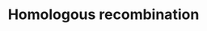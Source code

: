 ---
annotations:
- type: Pathway Ontology
  value: homologous recombination pathway of double-strand break repair
authors:
- MaintBot
- Khanspers
- Thomas
- Christine Chichester
description: 'Homologous recombination, also known as general recombination, is a
  type of genetic recombination in which nucleotide sequences are exchanged between
  two similar or identical strands of DNA.  Source: [[wikipedia:Homologous_recombination|Wikipedia]]'
last-edited: 2013-07-08
organisms:
- Pan troglodytes
redirect_from:
- /index.php/Pathway:WP917
- /instance/WP917
schema-jsonld:
- '@context': https://schema.org/
  '@id': https://wikipathways.github.io/pathways/WP917.html
  '@type': Dataset
  creator:
    '@type': Organization
    name: WikiPathways
  description: 'Homologous recombination, also known as general recombination, is
    a type of genetic recombination in which nucleotide sequences are exchanged between
    two similar or identical strands of DNA.  Source: [[wikipedia:Homologous_recombination|Wikipedia]]'
  keywords:
  - POLD2
  - POLD4
  - RAD50
  - POLD3
  - ATM
  - RPA1
  - Q8HZQ1_PANTR
  - RAD52
  - MRE11A
  - RAD54B
  - NBN
  - XR_024576.1
  - RAD51
  license: CC0
  name: Homologous recombination
seo: CreativeWork
title: Homologous recombination
wpid: WP917
---